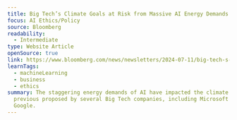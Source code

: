 ```yaml
---
title: Big Tech’s Climate Goals at Risk from Massive AI Energy Demands
focus: AI Ethics/Policy
source: Bloomberg
readability:
  - Intermediate
type: Website Article
openSource: true
link: https://www.bloomberg.com/news/newsletters/2024-07-11/big-tech-s-climate-goals-at-risk-from-massive-ai-energy-demands
learnTags:
  - machineLearning
  - business
  - ethics
summary: The staggering energy demands of AI have impacted the climate goals
  previous proposed by several Big Tech companies, including Microsoft and
  Google.
---
```

